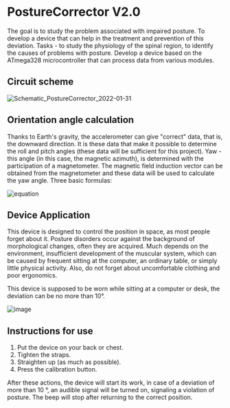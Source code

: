 # PostureCorrector V2.0

The goal is to study the problem associated with impaired posture. To develop a device that can help in the treatment and prevention of this deviation.
Tasks - to study the physiology of the spinal region, to identify the causes of problems with posture. Develop a device based on the ATmega328 microcontroller that can process data from various modules.

## Circuit scheme
![Schematic_PostureCorrector_2022-01-31](https://user-images.githubusercontent.com/57411317/151808925-d10869ab-f236-4f13-8ec3-32ef9dad5a52.png)

## Orientation angle calculation

Thanks to Earth's gravity, the accelerometer can give "correct" data, that is, the downward direction. It is these data that make it possible to determine the roll and pitch angles (these data will be sufficient for this project). Yaw - this angle (in this case, the magnetic azimuth), is determined with the participation of a magnetometer. The magnetic field induction vector can be obtained from the magnetometer and these data will be used to calculate the yaw angle. Three basic formulas:

![equation](https://user-images.githubusercontent.com/57411317/151813489-9f3156ac-654b-461b-907d-0aea02134e20.png)

## Device Application

This device is designed to control the position in space, as most people forget about it. Posture disorders occur against the background of morphological changes, often they are acquired. Much depends on the environment, insufficient development of the muscular system, which can be caused by frequent sitting at the computer, an ordinary table, or simply little physical activity. Also, do not forget about uncomfortable clothing and poor ergonomics.

This device is supposed to be worn while sitting at a computer or desk, the deviation can be no more than 10°.

![image](https://user-images.githubusercontent.com/57411317/151813742-cf35b4f3-0e02-4dcb-92c4-6b049aadff54.png)



## Instructions for use

1. Put the device on your back or chest.
2. Tighten the straps.
3. Straighten up (as much as possible).
4. Press the calibration button.

After these actions, the device will start its work, in case of a deviation of more than 10 °, an audible signal will be turned on, signaling a violation of posture. The beep will stop after returning to the correct position.
